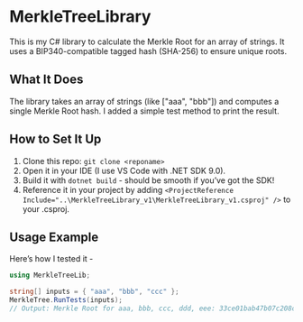 # MerkleTreeLibrary

This is my C# library to calculate the Merkle Root for an array of strings. It uses a BIP340-compatible tagged hash (SHA-256) to ensure unique roots.

## What It Does
The library takes an array of strings (like ["aaa", "bbb"]) and computes a single Merkle Root hash. I added a simple test method to print the result.

## How to Set It Up
1. Clone this repo: `git clone <reponame>`
2. Open it in your  IDE (I use VS Code with .NET SDK 9.0).
3. Build it with `dotnet build` - should be smooth if you’ve got the SDK!
4. Reference it in your project by adding `<ProjectReference Include="..\MerkleTreeLibrary_v1\MerkleTreeLibrary_v1.csproj" />` to your .csproj.

## Usage Example
Here’s how I tested it -

```csharp
using MerkleTreeLib;

string[] inputs = { "aaa", "bbb", "ccc" };
MerkleTree.RunTests(inputs);
// Output: Merkle Root for aaa, bbb, ccc, ddd, eee: 33ce01bab47b07c208ccc2e2adfa62949b0209c547fd01087e52c12c259ec30c
